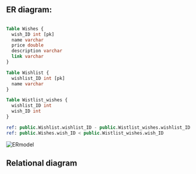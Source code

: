 <h2>ER diagram:</h2>

```SQL

Table Wishes {
  wish_ID int [pk]
  name varchar
  price double
  description varchar
  link varchar
}

Table Wishlist {
  wishlist_ID int [pk]
  name varchar
}

Table Wistlist_wishes {
  wishlist_ID int
  wish_ID int
}

ref: public.Wishlist.wishlist_ID - public.Wistlist_wishes.wishlist_ID
ref: public.Wishes.wish_ID < public.Wistlist_wishes.wish_ID

```
![ERmodel](https://scontent.xx.fbcdn.net/v/t1.15752-9/337329482_1750843222036273_3032261618498114028_n.png?stp=dst-png_s960x960&_nc_cat=103&ccb=1-7&_nc_sid=aee45a&_nc_ohc=hHRNN1yej0oAX_e1nwo&_nc_ad=z-m&_nc_cid=0&_nc_ht=scontent.xx&oh=03_AdTN0MwL5rFZQIt92JFjQ1JOjMidGLpfSifSYJa5dLsjxg&oe=644A9123)



<h2>Relational diagram</h2>

